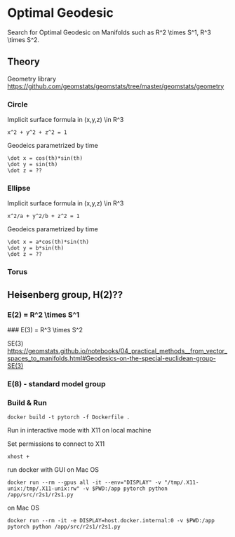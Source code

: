 # Optimal Geodesic
Search for Optimal Geodesic on Manifolds such as R^2 \times S^1, R^3 \times S^2.

## Theory

Geometry library https://github.com/geomstats/geomstats/tree/master/geomstats/geometry

### Circle 

Implicit surface formula in (x,y,z) \in R^3

```
x^2 + y^2 + z^2 = 1
```

Geodeics parametrized by time

```
\dot x = cos(th)*sin(th)
\dot y = sin(th)
\dot z = ??
```

### Ellipse
Implicit surface formula in (x,y,z) \in R^3

```
x^2/a + y^2/b + z^2 = 1
```

Geodeics parametrized by time

```
\dot x = a*cos(th)*sin(th)
\dot y = b*sin(th)
\dot z = ??
```

### Torus

## Heisenberg group, H(2)??

### E(2) = R^2 \times S^1

### E(3) = R^3 \times S^2

SE(3) https://geomstats.github.io/notebooks/04_practical_methods__from_vector_spaces_to_manifolds.html#Geodesics-on-the-special-euclidean-group-SE(3)

### E(8) - standard model group

### Build & Run

```
docker build -t pytorch -f Dockerfile .
```

Run in interactive mode with X11 on local machine

Set permissions to connect to X11

```
xhost +
```

run docker with GUI on Mac OS

```
docker run --rm --gpus all -it --env="DISPLAY" -v "/tmp/.X11-unix:/tmp/.X11-unix:rw" -v $PWD:/app pytorch python /app/src/r2s1/r2s1.py
```

on Mac OS

```
docker run --rm -it -e DISPLAY=host.docker.internal:0 -v $PWD:/app pytorch python /app/src/r2s1/r2s1.py
```

